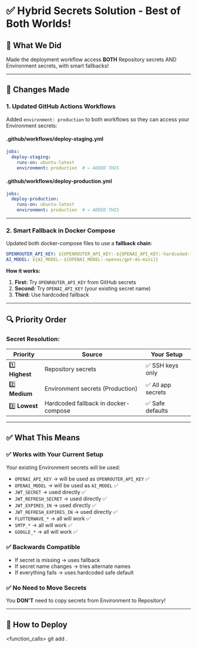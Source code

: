 # ✅ Hybrid Secrets Solution - Best of Both Worlds!

## 🎯 **What We Did**

Made the deployment workflow access **BOTH** Repository secrets AND Environment secrets, with smart fallbacks!

---

## 📝 **Changes Made**

### **1. Updated GitHub Actions Workflows**

Added `environment: production` to both workflows so they can access your Environment secrets:

#### **.github/workflows/deploy-staging.yml**
```yaml
jobs:
  deploy-staging:
    runs-on: ubuntu-latest
    environment: production  # ← ADDED THIS
```

#### **.github/workflows/deploy-production.yml**
```yaml
jobs:
  deploy-production:
    runs-on: ubuntu-latest
    environment: production  # ← ADDED THIS
```

---

### **2. Smart Fallback in Docker Compose**

Updated both docker-compose files to use a **fallback chain**:

```yaml
OPENROUTER_API_KEY: ${OPENROUTER_API_KEY:-${OPENAI_API_KEY:-hardcoded-fallback}}
AI_MODEL: ${AI_MODEL:-${OPENAI_MODEL:-openai/gpt-4o-mini}}
```

**How it works:**
1. **First:** Try `OPENROUTER_API_KEY` from GitHub secrets
2. **Second:** Try `OPENAI_API_KEY` (your existing secret name)
3. **Third:** Use hardcoded fallback

---

## 🔍 **Priority Order**

### **Secret Resolution:**

| Priority | Source | Your Setup |
|----------|--------|------------|
| 1️⃣ **Highest** | Repository secrets | ✅ SSH keys only |
| 2️⃣ **Medium** | Environment secrets (Production) | ✅ All app secrets |
| 3️⃣ **Lowest** | Hardcoded fallback in docker-compose | ✅ Safe defaults |

---

## ✅ **What This Means**

### **✅ Works with Your Current Setup**

Your existing Environment secrets will be used:
- `OPENAI_API_KEY` → will be used as `OPENROUTER_API_KEY` ✅
- `OPENAI_MODEL` → will be used as `AI_MODEL` ✅
- `JWT_SECRET` → used directly ✅
- `JWT_REFRESH_SECRET` → used directly ✅
- `JWT_EXPIRES_IN` → used directly ✅
- `JWT_REFRESH_EXPIRES_IN` → used directly ✅
- `FLUTTERWAVE_*` → all will work ✅
- `SMTP_*` → all will work ✅
- `GOOGLE_*` → all will work ✅

### **✅ Backwards Compatible**

- If secret is missing → uses fallback
- If secret name changes → tries alternate names
- If everything fails → uses hardcoded safe default

### **✅ No Need to Move Secrets**

You **DON'T** need to copy secrets from Environment to Repository!

---

## 🚀 **How to Deploy**

<function_calls>
<invoke name="run_terminal_cmd">
<parameter name="command">git add .
